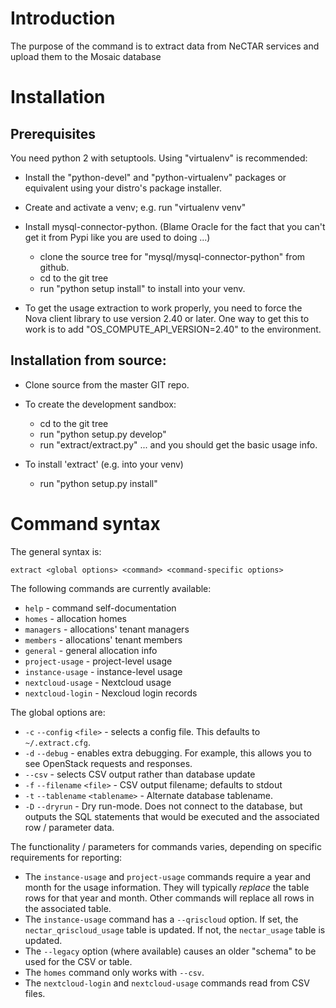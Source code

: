 # Introduction

The purpose of the command is to extract data from NeCTAR services and
upload them to the Mosaic database

# Installation

## Prerequisites

You need python 2 with setuptools.  Using "virtualenv" is recommended:

  - Install the "python-devel" and "python-virtualenv" packages or equivalent
    using your distro's package installer.

  - Create and activate a venv; e.g. run "virtualenv venv"

  - Install mysql-connector-python.  (Blame Oracle for the fact that you can't
    get it from Pypi like you are used to doing ...)

    - clone the source tree for "mysql/mysql-connector-python" from github.
    - cd to the git tree
    - run "python setup install" to install into your venv.

  - To get the usage extraction to work properly, you need to force the
    Nova client library to use version 2.40 or later.  One way to get this
    to work is to add "OS_COMPUTE_API_VERSION=2.40" to the environment.

## Installation from source:

  - Clone source from the master GIT repo.

  - To create the development sandbox:

    - cd to the git tree
    - run "python setup.py develop"
    - run "extract/extract.py" ... and you should get the basic usage info.

  - To install 'extract' (e.g. into your venv)

    - run "python setup.py install"

# Command syntax

The general syntax is:

```
extract <global options> <command> <command-specific options>
```

The following commands are currently available:

  - `help` - command self-documentation
  - `homes` - allocation homes
  - `managers` - allocations' tenant managers
  - `members` - allocations' tenant members
  - `general` - general allocation info
  - `project-usage` - project-level usage
  - `instance-usage` - instance-level usage
  - `nextcloud-usage` - Nextcloud usage
  - `nextcloud-login` - Nexcloud login records

The global options are:

  - `-c` `--config` `<file>` - selects a config file.  This defaults to
    `~/.extract.cfg`.
  - `-d` `--debug` - enables extra debugging.  For example, this allows you
    to see OpenStack requests and responses.
  - `--csv` - selects CSV output rather than database update
  - `-f` `--filename` `<file>` - CSV output filename; defaults to stdout
  - `-t` `--tablename` `<tablename>` - Alternate database tablename.
  - `-D` `--dryrun` - Dry run-mode.  Does not connect to the database,
    but outputs the SQL statements that would be executed and the
    associated row / parameter data. 

The functionality / parameters for commands varies, depending on specific
requirements for reporting:

  - The `instance-usage` and `project-usage` commands require a year and month
    for the usage information.  They will typically *replace* the table rows
    for that year and month.  Other commands will replace all rows in the
    associated table.
  - The `instance-usage` command has a `--qriscloud` option.  If set, the
    `nectar_qriscloud_usage` table is updated.  If not, the `nectar_usage`
    table is updated.
  - The `--legacy` option (where available) causes an older "schema" to
    be used for the CSV or table.
  - The `homes` command only works with `--csv`.
  - The `nextcloud-login` and `nextcloud-usage` commands read from
    CSV files.